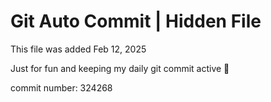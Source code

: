 # Git Auto Commit | Hidden File

This file was added Feb 12, 2025

Just for fun and keeping my daily git commit active 🤪

commit number: 324268

